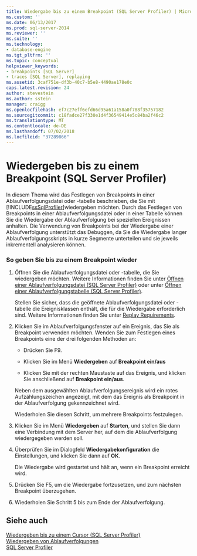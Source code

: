 ```yaml
---
title: Wiedergabe bis zu einem Breakpoint (SQL Server Profiler) | Microsoft-Dokumentation
ms.custom: ''
ms.date: 06/13/2017
ms.prod: sql-server-2014
ms.reviewer: ''
ms.suite: ''
ms.technology:
- database-engine
ms.tgt_pltfrm: ''
ms.topic: conceptual
helpviewer_keywords:
- breakpoints [SQL Server]
- traces [SQL Server], replaying
ms.assetid: 3caf751e-df3b-40c7-b5e8-4490ae178e0c
caps.latest.revision: 24
author: stevestein
ms.author: sstein
manager: craigg
ms.openlocfilehash: ef7c27eff6efd66d95a61a158a0f788f35757182
ms.sourcegitcommit: c18fadce27f330e1d4f36549414e5c84ba2f46c2
ms.translationtype: MT
ms.contentlocale: de-DE
ms.lasthandoff: 07/02/2018
ms.locfileid: "37289866"
---
```

# <a name="replay-to-a-breakpoint-sql-server-profiler"></a>Wiedergeben bis zu einem Breakpoint (SQL Server Profiler)
  In diesem Thema wird das Festlegen von Breakpoints in einer Ablaufverfolgungsdatei oder -tabelle beschrieben, die Sie mit [!INCLUDE[ssSqlProfiler](../../includes/sssqlprofiler-md.md)]wiedergeben möchten. Durch das Festlegen von Breakpoints in einer Ablaufverfolgungsdatei oder in einer Tabelle können Sie die Wiedergabe der Ablaufverfolgung bei speziellen Ereignissen anhalten. Die Verwendung von Breakpoints bei der Wiedergabe einer Ablaufverfolgung unterstützt das Debuggen, da Sie die Wiedergabe langer Ablaufverfolgungsskripts in kurze Segmente unterteilen und sie jeweils inkrementell analysieren können.  
  
### <a name="to-replay-to-a-breakpoint"></a>So geben Sie bis zu einem Breakpoint wieder  
  
1.  Öffnen Sie die Ablaufverfolgungsdatei oder -tabelle, die Sie wiedergeben möchten. Weitere Informationen finden Sie unter [Öffnen einer Ablaufverfolgungsdatei &#40;SQL Server Profiler&#41;](open-a-trace-file-sql-server-profiler.md) oder unter [Öffnen einer Ablaufverfolgungstabelle &#40;SQL Server Profiler&#41;](open-a-trace-table-sql-server-profiler.md).  
  
     Stellen Sie sicher, dass die geöffnete Ablaufverfolgungsdatei oder -tabelle die Ereignisklassen enthält, die für die Wiedergabe erforderlich sind. Weitere Informationen finden Sie unter [Replay Requirements](replay-requirements.md).  
  
2.  Klicken Sie im Ablaufverfolgungsfenster auf ein Ereignis, das Sie als Breakpoint verwenden möchten. Wenden Sie zum Festlegen eines Breakpoints eine der drei folgenden Methoden an:  
  
    -   Drücken Sie F9.  
  
    -   Klicken Sie im Menü **Wiedergeben** auf **Breakpoint ein/aus**  
  
    -   Klicken Sie mit der rechten Maustaste auf das Ereignis, und klicken Sie anschließend auf **Breakpoint ein/aus**.  
  
     Neben dem ausgewählten Ablaufverfolgungsereignis wird ein rotes Aufzählungszeichen angezeigt, mit dem das Ereignis als Breakpoint in der Ablaufverfolgung gekennzeichnet wird.  
  
     Wiederholen Sie diesen Schritt, um mehrere Breakpoints festzulegen.  
  
3.  Klicken Sie im Menü **Wiedergeben** auf **Starten**, und stellen Sie dann eine Verbindung mit dem Server her, auf dem die Ablaufverfolgung wiedergegeben werden soll.  
  
4.  Überprüfen Sie im Dialogfeld **Wiedergabekonfiguration** die Einstellungen, und klicken Sie dann auf **OK**.  
  
     Die Wiedergabe wird gestartet und hält an, wenn ein Breakpoint erreicht wird.  
  
5.  Drücken Sie F5, um die Wiedergabe fortzusetzen, und zum nächsten Breakpoint überzugehen.  
  
6.  Wiederholen Sie Schritt 5 bis zum Ende der Ablaufverfolgung.  
  
## <a name="see-also"></a>Siehe auch  
 [Wiedergeben bis zu einem Cursor &#40;SQL Server Profiler&#41;](replay-to-a-cursor-sql-server-profiler.md)   
 [Wiedergeben von Ablaufverfolgungen](replay-traces.md)   
 [SQL Server Profiler](sql-server-profiler.md)  
  
  
